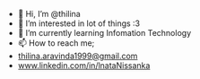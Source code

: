 - 👋 Hi, I’m @thilina
- 👀 I’m interested in lot of things :3
- 🌱 I’m currently learning Infomation Technology
- 📫 How to reach me;
-  thilina.aravinda1999@gmail.com
-  www.linkedin.com/in/lnataNissanka
